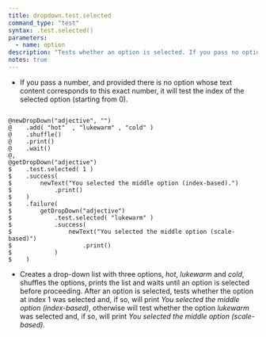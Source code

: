 ```yaml
---
title: dropdown.test.selected
command_type: "test"
syntax: .test.selected()
parameters:
  - name: option
description: "Tests whether an option is selected. If you pass no option as an argument, then the test will succeed as long as *any* option is selected."
notes: true
---
```


+ If you pass a number, and provided there is no option whose text content corresponds to this exact number, it will test the index of the selected option (starting from 0).

<!--more-->

<pre><code class="language-diff-javascript diff-highlight try-true">
@newDropDown("adjective", "")
@    .add( "hot"  , "lukewarm" , "cold" )
@    .shuffle()
@    .print()
@    .wait()
@,
@getDropDown("adjective")
$    .test.selected( 1 )
$    .success(
$        newText("You selected the middle option (index-based).")
$            .print()
$    )
$    .failure(
$        getDropDown("adjective")
$            .test.selected( "lukewarm" )
$            .success(
$                newText("You selected the middle option (scale-based)")
$                    .print()
$            )
$    )
</code></pre>

+ Creates a drop-down list with three options, *hot*, *lukewarm* and *cold*, shuffles the options, prints the list and waits until an option is selected before proceeding. After an option is selected, tests whether the option at index 1 was selected and, if so, will print *You selected the middle option (index-based)*, otherwise will test whether the option *lukewarm* was selected and, if so, will print *You selected the middle option (scale-based)*.		
